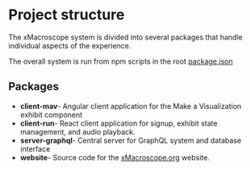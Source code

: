 # Project structure

The xMacroscope system is divided into several packages that handle individual aspects of the experience.

The overall system is run from npm scripts in the root [package.json](https://github.com/cns-iu/xmacroscope/blob/master/package.json)

## Packages
 - **client-mav**- Angular client application for the Make a Visualization exhibit component
 - **client-run**- React client application for signup, exhibit state management, and audio playback.
 - **server-graphql**- Central server for GraphQL system and database interface
 - **website**- Source code for the [xMacroscope.org](https://www.xmacroscope.org/) website.
